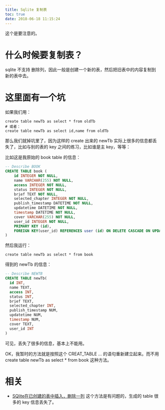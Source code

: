 ```yaml
---
title: Sqlite 复制表
toc: true
date: 2018-06-18 11:15:24
---
```

这个是要注意的。

# 什么时候要复制表？

sqlite 不支持 删除列，因此一般是创建一个新的表，然后把旧表中的内容复制到新的表中去。

# 这里面有一个坑

如果我们用：

```
create table newTb as select * from oldTb
# 或者：
create table newTb as select id,name from oldTb
```

那么我们就掉坑里了，因为这样的 create 出来的 newTb 实际上很多的信息都丢失了，比如与别的表的 key 之间的练习，比如谁是主 key，等等：

比如这是我原始的 book table 的信息：

```sql lite
-- Describe BOOK
CREATE TABLE book (
	id INTEGER NOT NULL,
	name VARCHAR(255) NOT NULL,
	access INTEGER NOT NULL,
	status INTEGER NOT NULL,
	brief TEXT NOT NULL,
	selected_chapter INTEGER NOT NULL,
	publish_timestamp DATETIME NOT NULL,
	updatetime DATETIME NOT NULL,
	timestamp DATETIME NOT NULL,
	cover VARCHAR(255) NOT NULL,
	user_id INTEGER NOT NULL,
	PRIMARY KEY (id),
	FOREIGN KEY(user_id) REFERENCES user (id) ON DELETE CASCADE ON UPDATE CASCADE
)
```

然后我运行：

```
create table newTb as select * from book
```

得到的 newTb 的信息：

```sql lite
-- Describe NEWTB
CREATE TABLE newTb(
  id INT,
  name TEXT,
  access INT,
  status INT,
  brief TEXT,
  selected_chapter INT,
  publish_timestamp NUM,
  updatetime NUM,
  timestamp NUM,
  cover TEXT,
  user_id INT
)
```

可见，丢失了很多的信息，基本上不能用。

OK，我暂时的方法就是按照这个 CREAT_TABLE ... 的语句重新建立起来。而不用 create table newTb as select * from book 这种方法。



# 相关

- [SQlite在已创建的表中插入，删除一列](https://my.oschina.net/u/2607809/blog/619220) 这个方法是有问题的，生成的 table 很多的 key 信息丢失了。
